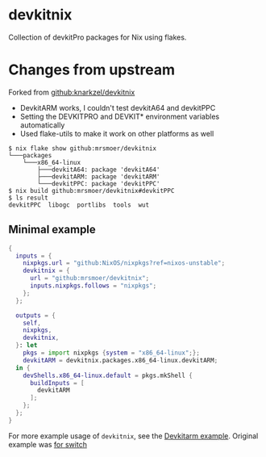 # devkitnix

Collection of devkitPro packages for Nix using flakes. 

# Changes from upstream
Forked from [github:knarkzel/devkitnix](https://github.com/knarkzel/devkitnix)
- DevkitARM works, I couldn't test devkitA64 and devkitPPC
- Setting the DEVKITPRO and DEVKIT* environment variables automatically
- Used flake-utils to make it work on other platforms as well

```
$ nix flake show github:mrsmoer/devkitnix
└───packages
    └───x86_64-linux
        ├───devkitA64: package 'devkitA64'
        ├───devkitARM: package 'devkitARM'
        └───devkitPPC: package 'devkitPPC'
$ nix build github:mrsmoer/devkitnix#devkitPPC
$ ls result
devkitPPC  libogc  portlibs  tools  wut
```

## Minimal example

```nix
{
  inputs = {
    nixpkgs.url = "github:NixOS/nixpkgs?ref=nixos-unstable";
    devkitnix = {
      url = "github:mrsmoer/devkitnix";
      inputs.nixpkgs.follows = "nixpkgs";
    };
  };

  outputs = {
    self,
    nixpkgs,
    devkitnix,
  }: let
    pkgs = import nixpkgs {system = "x86_64-linux";};
    devkitARM = devkitnix.packages.x86_64-linux.devkitARM;
  in {
    devShells.x86_64-linux.default = pkgs.mkShell {
      buildInputs = [
        devkitARM
      ];
    };
  };
}
```

For more example usage of `devkitnix`, see the [Devkitarm example](https://github.com/mrsmoer/Corgi3DS-filetransfer).
Original example was [for switch](ttps://github.com/knarkzel/devkitnix)
